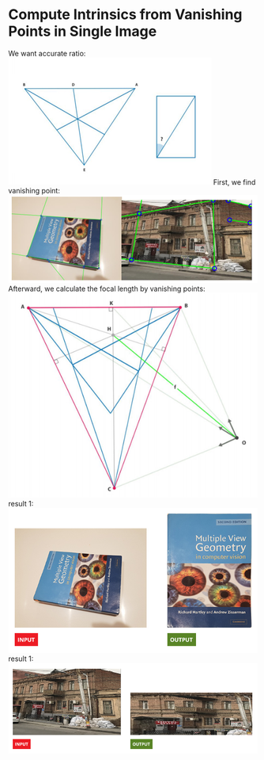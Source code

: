 # Compute Intrinsics from Vanishing Points in Single Image
We want accurate ratio:
![1](5.jpg)
First, we find vanishing point:
![1](1.jpg)
Afterward, we calculate the focal length by vanishing points:
![1](4.jpg)
result 1:
![2](2.jpg)
result 1:
![3](3.jpg)
